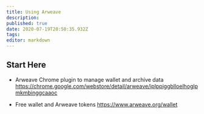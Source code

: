 ```yaml
---
title: Using Arweave
description: 
published: true
date: 2020-07-19T20:50:35.932Z
tags: 
editor: markdown
---
```


## Start Here

- Arweave Chrome plugin to manage wallet and archive data
https://chrome.google.com/webstore/detail/arweave/iplppiggblloelhoglpmkmbinggcaaoc

- Free wallet and Arweave tokens
https://www.arweave.org/wallet
